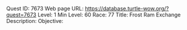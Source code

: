 Quest ID: 7673
Web page URL: https://database.turtle-wow.org/?quest=7673
Level: 1
Min Level: 60
Race: 77
Title: Frost Ram Exchange
Description: 
Objective: 
